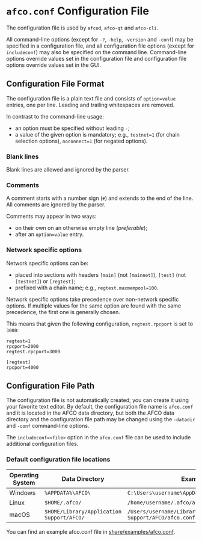 # `afco.conf` Configuration File

The configuration file is used by `afcod`, `afco-qt` and `afco-cli`.

All command-line options (except for `-?`, `-help`, `-version` and `-conf`) may be specified in a configuration file, and all configuration file options (except for `includeconf`) may also be specified on the command line. Command-line options override values set in the configuration file and configuration file options override values set in the GUI.

## Configuration File Format

The configuration file is a plain text file and consists of `option=value` entries, one per line. Leading and trailing whitespaces are removed.

In contrast to the command-line usage:
- an option must be specified without leading `-`;
- a value of the given option is mandatory; e.g., `testnet=1` (for chain selection options), `noconnect=1` (for negated options).

### Blank lines

Blank lines are allowed and ignored by the parser.

### Comments

A comment starts with a number sign (`#`) and extends to the end of the line. All comments are ignored by the parser.

Comments may appear in two ways:
- on their own on an otherwise empty line (_preferable_);
- after an `option=value` entry.

### Network specific options

Network specific options can be:
- placed into sections with headers `[main]` (not `[mainnet]`), `[test]` (not `[testnet]`) or `[regtest]`;
- prefixed with a chain name; e.g., `regtest.maxmempool=100`.

Network specific options take precedence over non-network specific options.
If multiple values for the same option are found with the same precedence, the
first one is generally chosen.

This means that given the following configuration, `regtest.rpcport` is set to `3000`:

```
regtest=1
rpcport=2000
regtest.rpcport=3000

[regtest]
rpcport=4000
```

## Configuration File Path

The configuration file is not automatically created; you can create it using your favorite text editor. By default, the configuration file name is `afco.conf` and it is located in the AFCO data directory, but both the AFCO data directory and the configuration file path may be changed using the `-datadir` and `-conf` command-line options.

The `includeconf=<file>` option in the `afco.conf` file can be used to include additional configuration files.

### Default configuration file locations

Operating System | Data Directory | Example Path
-- | -- | --
Windows | `%APPDATA%\AFCO\` | `C:\Users\username\AppData\Roaming\AFCO\afco.conf`
Linux | `$HOME/.afco/` | `/home/username/.afco/afco.conf`
macOS | `$HOME/Library/Application Support/AFCO/` | `/Users/username/Library/Application Support/AFCO/afco.conf`

You can find an example afco.conf file in [share/examples/afco.conf](../share/examples/afco.conf).

